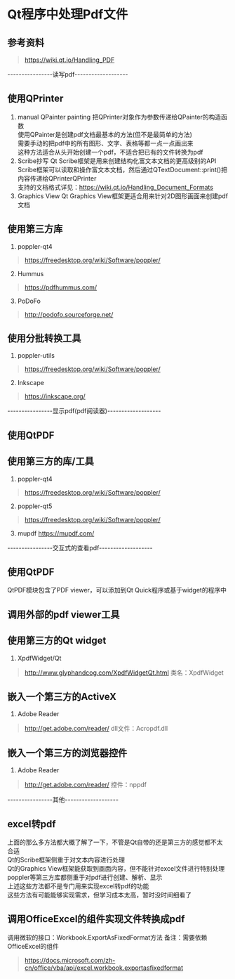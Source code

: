 # Qt程序中处理Pdf文件

## 参考资料
> https://wiki.qt.io/Handling_PDF


----------------读写pdf-------------------
## 使用QPrinter
1. manual QPainter painting
把QPrinter对象作为参数传递给QPainter的构造函数  
使用QPainter是创建pdf文档最基本的方法(但不是最简单的方法)  
需要手动的把pdf中的所有图形、文字、表格等都一点一点画出来  
这种方法适合从头开始创建一个pdf，不适合把已有的文件转换为pdf  
2. Scribe抄写
Qt Scribe框架是用来创建结构化富文本文档的更高级别的API  
Scribe框架可以读取和操作富文本文档，然后通过QTextDocument::print()把内容传递给QPrinterQPrinter  
支持的文档格式详见：https://wiki.qt.io/Handling_Document_Formats  
3. Graphics View
Qt Graphics View框架更适合用来针对2D图形画面来创建pdf文档  


## 使用第三方库
1. poppler-qt4
> https://freedesktop.org/wiki/Software/poppler/
2. Hummus
> https://pdfhummus.com/
3. PoDoFo
> http://podofo.sourceforge.net/


## 使用分批转换工具
1. poppler-utils
> https://freedesktop.org/wiki/Software/poppler/
2. Inkscape
> https://inkscape.org/


----------------显示pdf(pdf阅读器)-------------------
## 使用QtPDF


## 使用第三方的库/工具
1. poppler-qt4
> https://freedesktop.org/wiki/Software/poppler/
2. poppler-qt5
> https://freedesktop.org/wiki/Software/poppler/
3. mupdf
https://mupdf.com/


----------------交互式的查看pdf-------------------
## 使用QtPDF
QtPDF模块包含了PDF viewer，可以添加到Qt Quick程序或基于widget的程序中  


## 调用外部的pdf viewer工具


## 使用第三方的Qt widget
1. XpdfWidget/Qt
> http://www.glyphandcog.com/XpdfWidgetQt.html
类名：XpdfWidget


## 嵌入一个第三方的ActiveX
1. Adobe Reader
> http://get.adobe.com/reader/
dll文件：Acropdf.dll


## 嵌入一个第三方的浏览器控件
1. Adobe Reader
> http://get.adobe.com/reader/
控件：nppdf


----------------其他-------------------
## excel转pdf
上面的那么多方法都大概了解了一下，不管是Qt自带的还是第三方的感觉都不太合适  
Qt的Scribe框架侧重于对文本内容进行处理  
Qt的Graphics View框架能获取到画面内容，但不能针对excel文件进行特别处理  
poppler等第三方库都侧重于对pdf进行创建、解析、显示  
上述这些方法都不是专门用来实现excel转pdf的功能  
这些方法有可能能够实现需求，但学习成本太高，暂时没时间细看了  


## 调用OfficeExcel的组件实现文件转换成pdf
调用微软的接口：Workbook.ExportAsFixedFormat方法
备注：需要依赖OfficeExcel的组件
> https://docs.microsoft.com/zh-cn/office/vba/api/excel.workbook.exportasfixedformat


